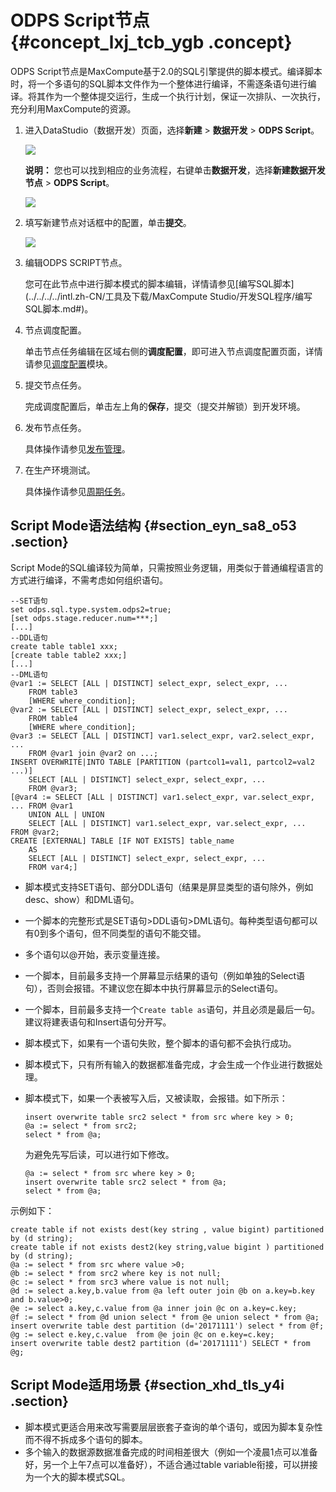 # ODPS Script节点 {#concept_lxj_tcb_ygb .concept}

ODPS Script节点是MaxCompute基于2.0的SQL引擎提供的脚本模式。编译脚本时，将一个多语句的SQL脚本文件作为一个整体进行编译，不需逐条语句进行编译。将其作为一个整体提交运行，生成一个执行计划，保证一次排队、一次执行，充分利用MaxCompute的资源。

1.  进入DataStudio（数据开发）页面，选择**新建** \> **数据开发** \> **ODPS Script**。

    ![](http://static-aliyun-doc.oss-cn-hangzhou.aliyuncs.com/assets/img/133906/156092963648439_zh-CN.png)

    **说明：** 您也可以找到相应的业务流程，右键单击**数据开发**，选择**新建数据开发节点** \> **ODPS Script**。

    ![](http://static-aliyun-doc.oss-cn-hangzhou.aliyuncs.com/assets/img/133906/156092963748438_zh-CN.png)

2.  填写新建节点对话框中的配置，单击**提交**。

    ![](http://static-aliyun-doc.oss-cn-hangzhou.aliyuncs.com/assets/img/133906/156092963748435_zh-CN.png)

3.  编辑ODPS SCRIPT节点。

    您可在此节点中进行脚本模式的脚本编辑，详情请参见[编写SQL脚本](../../../../intl.zh-CN/工具及下载/MaxCompute Studio/开发SQL程序/编写SQL脚本.md#)。

4.  节点调度配置。

    单击节点任务编辑在区域右侧的**调度配置**，即可进入节点调度配置页面，详情请参见[调度配置](intl.zh-CN/使用指南/数据开发/调度配置/基本属性.md#)模块。

5.  提交节点任务。

    完成调度配置后，单击左上角的**保存**，提交（提交并解锁）到开发环境。

6.  发布节点任务。

    具体操作请参见[发布管理](intl.zh-CN/使用指南/数据开发/发布管理/任务发布.md#)。

7.  在生产环境测试。

    具体操作请参见[周期任务](intl.zh-CN/使用指南/运维中心/任务列表/周期任务.md#)。


## Script Mode语法结构 {#section_eyn_sa8_o53 .section}

Script Mode的SQL编译较为简单，只需按照业务逻辑，用类似于普通编程语言的方式进行编译，不需考虑如何组织语句。

``` {#codeblock_vqt_3oj_0pt}
--SET语句
set odps.sql.type.system.odps2=true;
[set odps.stage.reducer.num=***;]
[...]
--DDL语句
create table table1 xxx;
[create table table2 xxx;]
[...]
--DML语句
@var1 := SELECT [ALL | DISTINCT] select_expr, select_expr, ...
    FROM table3
    [WHERE where_condition];
@var2 := SELECT [ALL | DISTINCT] select_expr, select_expr, ...
    FROM table4
    [WHERE where_condition];
@var3 := SELECT [ALL | DISTINCT] var1.select_expr, var2.select_expr, ...
    FROM @var1 join @var2 on ...;
INSERT OVERWRITE|INTO TABLE [PARTITION (partcol1=val1, partcol2=val2 ...)]
    SELECT [ALL | DISTINCT] select_expr, select_expr, ...
    FROM @var3;
[@var4 := SELECT [ALL | DISTINCT] var1.select_expr, var.select_expr, ... FROM @var1
    UNION ALL | UNION
    SELECT [ALL | DISTINCT] var1.select_expr, var.select_expr, ... FROM @var2;
CREATE [EXTERNAL] TABLE [IF NOT EXISTS] table_name
    AS
    SELECT [ALL | DISTINCT] select_expr, select_expr, ...
    FROM var4;]
```

-   脚本模式支持SET语句、部分DDL语句（结果是屏显类型的语句除外，例如desc、show）和DML语句。
-   一个脚本的完整形式是SET语句\>DDL语句\>DML语句。每种类型语句都可以有0到多个语句，但不同类型的语句不能交错。
-   多个语句以@开始，表示变量连接。
-   一个脚本，目前最多支持一个屏幕显示结果的语句（例如单独的Select语句），否则会报错。不建议您在脚本中执行屏幕显示的Select语句。
-   一个脚本，目前最多支持一个`Create table as`语句，并且必须是最后一句。建议将建表语句和Insert语句分开写。
-   脚本模式下，如果有一个语句失败，整个脚本的语句都不会执行成功。
-   脚本模式下，只有所有输入的数据都准备完成，才会生成一个作业进行数据处理。
-   脚本模式下，如果一个表被写入后，又被读取，会报错。如下所示：

    ``` {#codeblock_r0r_qfk_wxg}
    insert overwrite table src2 select * from src where key > 0;
    @a := select * from src2;
    select * from @a;
    ```

    为避免先写后读，可以进行如下修改。

    ``` {#codeblock_wmj_418_ho3}
    @a := select * from src where key > 0;
    insert overwrite table src2 select * from @a;
    select * from @a;
    ```


示例如下：

``` {#codeblock_drc_7g4_n6w}
create table if not exists dest(key string , value bigint) partitioned by (d string);
create table if not exists dest2(key string,value bigint ) partitioned by (d string);
@a := select * from src where value >0;
@b := select * from src2 where key is not null;
@c := select * from src3 where value is not null;
@d := select a.key,b.value from @a left outer join @b on a.key=b.key and b.value>0;
@e := select a.key,c.value from @a inner join @c on a.key=c.key;
@f := select * from @d union select * from @e union select * from @a;
insert overwrite table dest partition (d='20171111') select * from @f;
@g := select e.key,c.value  from @e join @c on e.key=c.key;
insert overwrite table dest2 partition (d='20171111') SELECT * from @g;
```

## Script Mode适用场景 {#section_xhd_tls_y4i .section}

-   脚本模式更适合用来改写需要层层嵌套子查询的单个语句，或因为脚本复杂性而不得不拆成多个语句的脚本。
-   多个输入的数据源数据准备完成的时间相差很大（例如一个凌晨1点可以准备好，另一个上午7点可以准备好），不适合通过table variable衔接，可以拼接为一个大的脚本模式SQL。

